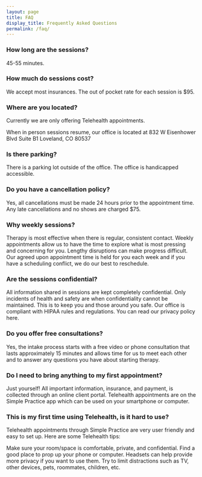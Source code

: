 ```yaml
---
layout: page
title: FAQ
display_title: Frequently Asked Questions
permalink: /faq/
---
```


### How long are the sessions?

45-55 minutes.

### How much do sessions cost?

We accept most insurances. The out of pocket rate for each session is $95. 

### Where are you located?

Currently we are only offering Telehealth appointments.

When in person sessions resume, our office is located at 832 W Eisenhower Blvd Suite B1 Loveland, CO 80537

### Is there parking?

There is a parking lot outside of the office. The office is handicapped accessible. 

### Do you have a cancellation policy?

Yes, all cancellations must be made 24 hours prior to the appointment time. Any late cancellations and no shows are charged $75.

### Why weekly sessions?

Therapy is most effective when there is regular, consistent contact. Weekly appointments allow us to have the time to explore what is most pressing and concerning for you. Lengthy disruptions can make progress difficult. Our agreed upon appointment time is held for you each week and if you have a scheduling conflict, we do our best to reschedule.

### Are the sessions confidential?

All information shared in sessions are kept completely confidential. Only incidents of health and safety are when confidentiality cannot be maintained. This is to keep you and those around you safe. Our office is compliant with HIPAA rules and regulations. You can read our privacy policy here.

### Do you offer free consultations?

Yes, the intake process starts with a free video or phone consultation that lasts approximately 15 minutes and allows time for us to meet each other and to answer any questions you have about starting therapy.

### Do I need to bring anything to my first appointment?

Just yourself! All important information, insurance, and payment, is collected through an online client portal. Telehealth appointments are on the Simple Practice app which can be used on your smartphone or computer.  

### This is my first time using Telehealth, is it hard to use?

Telehealth appointments through Simple Practice are very user friendly and easy to set up. Here are some Telehealth tips:

Make sure your room/space is comfortable, private, and confidential.
Find a good place to prop up your phone or computer.
Headsets can help provide more privacy if you want to use them.
Try to limit distractions such as TV, other devices, pets, roommates, children, etc. 
